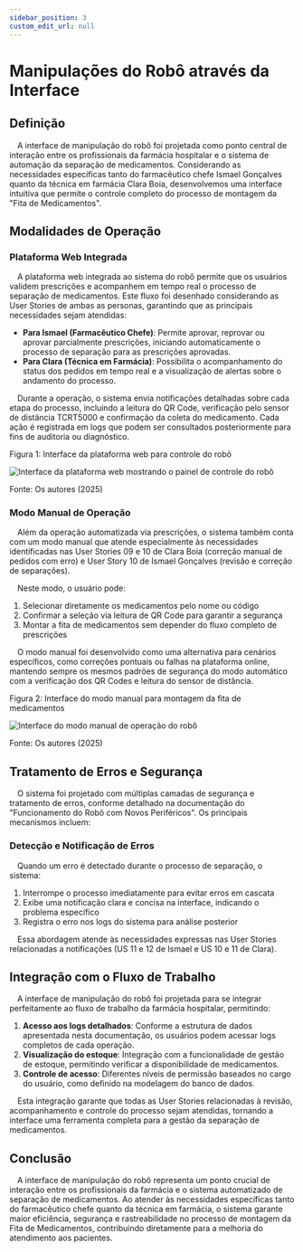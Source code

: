 ```yaml
---
sidebar_position: 3
custom_edit_url: null
---
```


# Manipulações do Robô através da Interface

## Definição

&emsp;A interface de manipulação do robô foi projetada como ponto central de interação entre os profissionais da farmácia hospitalar e o sistema de automação da separação de medicamentos. Considerando as necessidades específicas tanto do farmacêutico chefe Ismael Gonçalves quanto da técnica em farmácia Clara Boia, desenvolvemos uma interface intuitiva que permite o controle completo do processo de montagem da "Fita de Medicamentos".

## Modalidades de Operação

### Plataforma Web Integrada

&emsp;A plataforma web integrada ao sistema do robô permite que os usuários validem prescrições e acompanhem em tempo real o processo de separação de medicamentos. Este fluxo foi desenhado considerando as User Stories de ambas as personas, garantindo que as principais necessidades sejam atendidas:

- **Para Ismael (Farmacêutico Chefe)**: Permite aprovar, reprovar ou aprovar parcialmente prescrições, iniciando automaticamente o processo de separação para as prescrições aprovadas.
- **Para Clara (Técnica em Farmácia)**: Possibilita o acompanhamento do status dos pedidos em tempo real e a visualização de alertas sobre o andamento do processo.

&emsp;Durante a operação, o sistema envia notificações detalhadas sobre cada etapa do processo, incluindo a leitura do QR Code, verificação pelo sensor de distância TCRT5000 e confirmação da coleta do medicamento. Cada ação é registrada em logs que podem ser consultados posteriormente para fins de auditoria ou diagnóstico.

<p style={{textAlign: 'center'}}>Figura 1: Interface da plataforma web para controle do robô</p>
<div style={{margin: 25}}>
    <div style={{textAlign: 'center'}}>
        <img src={require("../../../../media/PlataformaWeb.png").default} style={{width: 800}} alt="Interface da plataforma web mostrando o painel de controle do robô" />
        <br />
    </div>
</div>
<p style={{textAlign: 'center'}}>Fonte: Os autores (2025)</p>

### Modo Manual de Operação

&emsp;Além da operação automatizada via prescrições, o sistema também conta com um modo manual que atende especialmente às necessidades identificadas nas User Stories 09 e 10 de Clara Boia (correção manual de pedidos com erro) e User Story 10 de Ismael Gonçalves (revisão e correção de separações).

&emsp;Neste modo, o usuário pode:

1. Selecionar diretamente os medicamentos pelo nome ou código
2. Confirmar a seleção via leitura de QR Code para garantir a segurança
3. Montar a fita de medicamentos sem depender do fluxo completo de prescrições

&emsp;O modo manual foi desenvolvido como uma alternativa para cenários específicos, como correções pontuais ou falhas na plataforma online, mantendo sempre os mesmos padrões de segurança do modo automático com a verificação dos QR Codes e leitura do sensor de distância.

<p style={{textAlign: 'center'}}>Figura 2: Interface do modo manual para montagem da fita de medicamentos</p>
<div style={{margin: 25}}>
    <div style={{textAlign: 'center'}}>
        <img src={require("../../../../media/tabela_cli.png").default} style={{width: 800}} alt="Interface do modo manual de operação do robô" />
        <br />
    </div>
</div>
<p style={{textAlign: 'center'}}>Fonte: Os autores (2025)</p>

## Tratamento de Erros e Segurança

&emsp;O sistema foi projetado com múltiplas camadas de segurança e tratamento de erros, conforme detalhado na documentação do "Funcionamento do Robô com Novos Periféricos". Os principais mecanismos incluem:

### Detecção e Notificação de Erros

&emsp;Quando um erro é detectado durante o processo de separação, o sistema:

1. Interrompe o processo imediatamente para evitar erros em cascata
2. Exibe uma notificação clara e concisa na interface, indicando o problema específico
3. Registra o erro nos logs do sistema para análise posterior

&emsp;Essa abordagem atende às necessidades expressas nas User Stories relacionadas a notificações (US 11 e 12 de Ismael e US 10 e 11 de Clara).

## Integração com o Fluxo de Trabalho

&emsp;A interface de manipulação do robô foi projetada para se integrar perfeitamente ao fluxo de trabalho da farmácia hospitalar, permitindo:

1. **Acesso aos logs detalhados**: Conforme a estrutura de dados apresentada nesta documentação, os usuários podem acessar logs completos de cada operação.
2. **Visualização do estoque**: Integração com a funcionalidade de gestão de estoque, permitindo verificar a disponibilidade de medicamentos.
3. **Controle de acesso**: Diferentes níveis de permissão baseados no cargo do usuário, como definido na modelagem do banco de dados.

&emsp;Esta integração garante que todas as User Stories relacionadas à revisão, acompanhamento e controle do processo sejam atendidas, tornando a interface uma ferramenta completa para a gestão da separação de medicamentos.

## Conclusão

&emsp;A interface de manipulação do robô representa um ponto crucial de interação entre os profissionais da farmácia e o sistema automatizado de separação de medicamentos. Ao atender às necessidades específicas tanto do farmacêutico chefe quanto da técnica em farmácia, o sistema garante maior eficiência, segurança e rastreabilidade no processo de montagem da Fita de Medicamentos, contribuindo diretamente para a melhoria do atendimento aos pacientes.